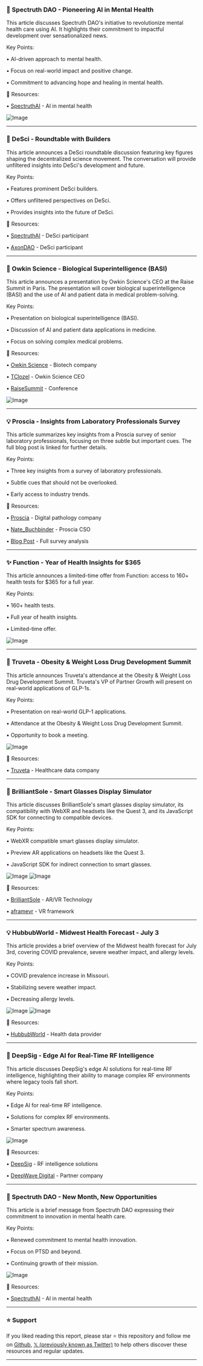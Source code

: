 ### 🤖 Spectruth DAO - Pioneering AI in Mental Health

This article discusses Spectruth DAO's initiative to revolutionize mental health care using AI.  It highlights their commitment to impactful development over sensationalized news.

Key Points:

• AI-driven approach to mental health.


• Focus on real-world impact and positive change.


• Commitment to advancing hope and healing in mental health.


🔗 Resources:

• [SpectruthAI](https://x.com/SpectruthAI) -  AI in mental health


![Image](https://pbs.twimg.com/media/Gva3TDSXcAATS_l?format=jpg&name=small)


---

### 🚀 DeSci - Roundtable with Builders

This article announces a DeSci roundtable discussion featuring key figures shaping the decentralized science movement.  The conversation will provide unfiltered insights into DeSci's development and future.

Key Points:

•  Features prominent DeSci builders.


•  Offers unfiltered perspectives on DeSci.


•  Provides insights into the future of DeSci.


🔗 Resources:

• [SpectruthAI](https://x.com/SpectruthAI) - DeSci participant


• [AxonDAO](https://x.com/AxonDAO) - DeSci participant


---

### 🤖 Owkin Science - Biological Superintelligence (BASI)

This article announces a presentation by Owkin Science's CEO at the Raise Summit in Paris. The presentation will cover biological superintelligence (BASI) and the use of AI and patient data in medical problem-solving.

Key Points:

• Presentation on biological superintelligence (BASI).


• Discussion of AI and patient data applications in medicine.


• Focus on solving complex medical problems.


🔗 Resources:

• [Owkin Science](https://x.com/OwkinScience) -  Biotech company


• [TClozel](https://x.com/TClozel) - Owkin Science CEO


• [RaiseSummit](https://x.com/RaiseSummit) -  Conference


![Image](https://pbs.twimg.com/media/GvVylezXsAAHGrm?format=jpg&name=small)


---

### 💡 Proscia - Insights from Laboratory Professionals Survey

This article summarizes key insights from a Proscia survey of senior laboratory professionals, focusing on three subtle but important cues.  The full blog post is linked for further details.

Key Points:

• Three key insights from a survey of laboratory professionals.


• Subtle cues that should not be overlooked.


•  Early access to industry trends.


🔗 Resources:

• [Proscia](https://x.com/Proscia) - Digital pathology company


• [Nate_Buchbinder](https://x.com/Nate_Buchbinder) - Proscia CSO


• [Blog Post](https://t.co/BJS1Fx3Bso) - Full survey analysis


---

### ✨ Function -  Year of Health Insights for $365

This article announces a limited-time offer from Function: access to 160+ health tests for $365 for a full year.

Key Points:

•  160+ health tests.


•  Full year of health insights.


•  Limited-time offer.


![Image](https://pbs.twimg.com/amplify_video_thumb/1942253783347535872/img/T-XNkIFKHuNOxwhX.jpg)


---

### 🤖 Truveta - Obesity & Weight Loss Drug Development Summit

This article announces Truveta's attendance at the Obesity & Weight Loss Drug Development Summit.  Truveta's VP of Partner Growth will present on real-world applications of GLP-1s.

Key Points:

• Presentation on real-world GLP-1 applications.


• Attendance at the Obesity & Weight Loss Drug Development Summit.


• Opportunity to book a meeting.



![Image](https://pbs.twimg.com/media/GvRF_QJX0AAEJdd?format=jpg&name=small)


🔗 Resources:

• [Truveta](https://x.com/truveta) - Healthcare data company


---

### 🤖 BrilliantSole - Smart Glasses Display Simulator

This article discusses BrilliantSole's smart glasses display simulator, its compatibility with WebXR and headsets like the Quest 3, and its JavaScript SDK for connecting to compatible devices.

Key Points:

• WebXR compatible smart glasses display simulator.


•  Preview AR applications on headsets like the Quest 3.


• JavaScript SDK for indirect connection to smart glasses.


![Image](https://pbs.twimg.com/amplify_video_thumb/1942249095546191872/img/Dnv3sTkiyKfiBpa2.jpg)
![Image](https://pbs.twimg.com/amplify_video_thumb/1939722883120672768/img/2LHnO4ntQtK-A092?format=jpg&name=240x240)

🔗 Resources:

• [BrilliantSole](https://x.com/BrilliantSole) -  AR/VR Technology


• [aframevr](https://x.com/aframevr) -  VR framework


---

### 💡 HubbubWorld - Midwest Health Forecast - July 3

This article provides a brief overview of the Midwest health forecast for July 3rd, covering COVID prevalence, severe weather impact, and allergy levels.

Key Points:

• COVID prevalence increase in Missouri.


• Stabilizing severe weather impact.


• Decreasing allergy levels.


![Image](https://pbs.twimg.com/media/Gu-OJxEb0AEpoHU?format=jpg&name=small)
![Image](https://pbs.twimg.com/media/Gu-OSe4WQAAXYNu?format=jpg&name=small)


🔗 Resources:

• [HubbubWorld](https://x.com/HubbubWorld) -  Health data provider


---

### 🤖 DeepSig - Edge AI for Real-Time RF Intelligence

This article discusses DeepSig's edge AI solutions for real-time RF intelligence, highlighting their ability to manage complex RF environments where legacy tools fall short.

Key Points:

• Edge AI for real-time RF intelligence.


• Solutions for complex RF environments.


• Smarter spectrum awareness.


![Image](https://pbs.twimg.com/media/Gu3uiubXMAAKVvS?format=jpg&name=small)

🔗 Resources:

• [DeepSig](https://x.com/deepsignl) - RF intelligence solutions


• [DeepWave Digital](https://x.com/deepwavedigital) - Partner company


---

### 🤖 Spectruth DAO -  New Month, New Opportunities

This article is a brief message from Spectruth DAO expressing their commitment to innovation in mental health care.

Key Points:

• Renewed commitment to mental health innovation.


•  Focus on PTSD and beyond.


•  Continuing growth of their mission.


![Image](https://pbs.twimg.com/media/GuwYTkzWoAAonto?format=jpg&name=small)

🔗 Resources:

• [SpectruthAI](https://x.com/SpectruthAI) - AI in mental health


---

### ⭐️ Support

If you liked reading this report, please star ⭐️ this repository and follow me on [Github](https://github.com/Drix10), [𝕏 (previously known as Twitter)](https://x.com/DRIX_10_) to help others discover these resources and regular updates.

---